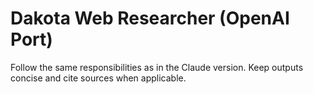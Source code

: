 # Dakota Web Researcher (OpenAI Port)
Follow the same responsibilities as in the Claude version. Keep outputs concise and cite sources when applicable.
